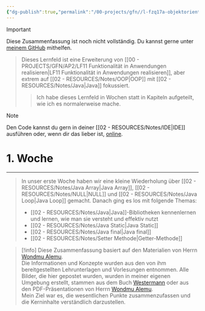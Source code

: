 ```yaml
---
{"dg-publish":true,"permalink":"/00-projects/gfn//l-fzq17a-objektorientierte-programmierung/","tags":["GFN/LFzq17a","code/java","code/OOP"],"updated":"2024-10-29T08:49:36.979+01:00"}
---
```


>[!important] 
>Diese Zusammenfassung ist noch nicht vollständig.
>Du kannst gerne unter [meinem GitHub](https://github.com/U-L-M-S/digital-garden) mithelfen.


>Dieses Lernfeld ist eine Erweiterung von [[00 - PROJECTS/GFN/AP2/LF11 Funktionalität in Anwendungen realisieren\|LF11 Funktionalität in Anwendungen realisieren]], aber extrem auf [[02 - RESOURCES/Notes/OOP\|OOP]] mit [[02 - RESOURCES/Notes/Java\|Java]] fokussiert. 
>>Ich habe dieses Lernfeld in Wochen statt in Kapiteln aufgeteilt, wie ich es normalerweise mache.

>[!note] 
>Den Code kannst du gern in deiner [[02 - RESOURCES/Notes/IDE\|IDE]] ausführen oder, wenn dir das lieber ist, [online](https://www.programiz.com/java-programming/online-compiler/).

# 1. Woche
___
>In unser erste Woche haben wir eine kleine Wiederholung über [[02 - RESOURCES/Notes/Java Array\|Java Array]], [[02 - RESOURCES/Notes/NULL\|NULL]] und [[02 - RESOURCES/Notes/Java Loop\|Java Loop]] gemacht. Danach ging es los mit folgende Themas:
>- [[02 - RESOURCES/Notes/Java\|Java]]-Bibliotheken kennenlernen und lernen, wie man sie versteht und effektiv nutzt
>- [[02 - RESOURCES/Notes/Java Static\|Java Static]]
>- [[02 - RESOURCES/Notes/Java final\|Java final]]
>- [[02 - RESOURCES/Notes/Setter Methode\|Getter-Methode]]



>[!info] 
>Diese Zusammenfassung basiert auf den Materialien von Herrn [Wondmu Alemu](https://www.xing.com/profile/Wondmu_Alemu).  
>Die Informationen und Konzepte wurden aus den von ihm bereitgestellten Lehrunterlagen und Vorlesungen entnommen. 
>Alle Bilder, die hier gepostet wurden, wurden in meiner eigenen Umgebung erstellt, stammen aus dem Buch [Westermann](https://www.westermann.de/reihe/ITBERUF2020/IT-Berufe?a=1) oder aus den PDF-Präsentationen von Herrn [Wondmu Alemu](https://www.xing.com/profile/Wondmu_Alemu).  
>Mein Ziel war es, die wesentlichen Punkte zusammenzufassen und die Kerninhalte verständlich darzustellen.
